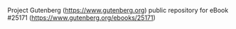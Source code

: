 Project Gutenberg (https://www.gutenberg.org) public repository for eBook #25171 (https://www.gutenberg.org/ebooks/25171)
